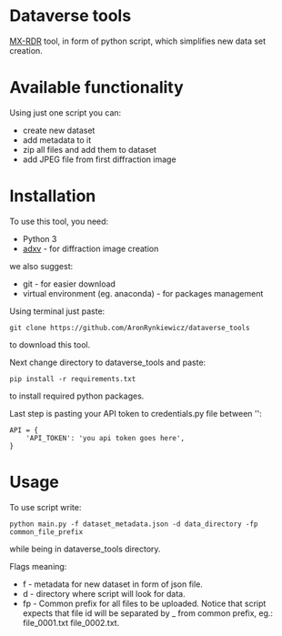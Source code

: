 # Dataverse tools
[MX-RDR](https://mxrdr.icm.edu.pl/) tool, in form of python script, which simplifies new data set creation.

# Available functionality
Using just one script you can:
* create new dataset
* add metadata to it
* zip all files and add them to dataset
* add JPEG file from first diffraction image

# Installation
To use this tool, you need:
* Python 3
* [adxv](https://www.scripps.edu/tainer/arvai/adxv.html) - for diffraction image creation

we also suggest:
* git - for easier download
* virtual environment (eg. anaconda) - for packages management

Using terminal just paste:
```
git clone https://github.com/AronRynkiewicz/dataverse_tools
```
to download this tool.

Next change directory to dataverse_tools and paste:
```
pip install -r requirements.txt
```
to install required python packages.

Last step is pasting your API token to credentials.py file between '':
```
API = {
    'API_TOKEN': 'you api token goes here',
}
```

# Usage
To use script write:
```
python main.py -f dataset_metadata.json -d data_directory -fp common_file_prefix
```
while being in dataverse_tools directory.

Flags meaning:
* f - metadata for new dataset in form of json file.
* d - directory where script will look for data.
* fp - Common prefix for all files to be uploaded. Notice that script expects that file id will be separated by _ from common prefix, eg.: file_0001.txt file_0002.txt.
